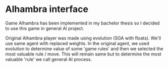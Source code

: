 # Alhambra interface
Game Alhambra has been implemented in my bachelor thesis so I decided to use this game in general AI project. 

Original Alhambra player was made using evolution (SGA with floats). We'll use same agent with replaced weights. In the original agent, we used evolution to determine value of some 'game rules' and then we selected the most valuable rule / move. This will remain same but to determine the most valuable 'rule' we call general AI process.
